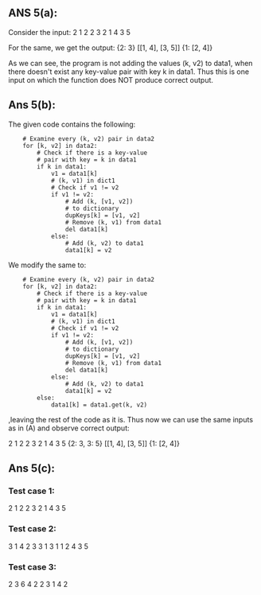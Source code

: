 ## ANS 5(a):

Consider the input:
2
1 2
2 3
2
1 4
3 5

For the same, we get the output:
{2: 3}
[[1, 4], [3, 5]]
{1: [2, 4]}

As we can see, the program is not adding the values (k, v2) to data1, when there doesn't exist any key-value pair with key k in data1.
Thus this is one input on which the function does NOT produce correct output.

## Ans 5(b):

The given code contains the following:
```
    # Examine every (k, v2) pair in data2
    for [k, v2] in data2:
        # Check if there is a key-value
        # pair with key = k in data1
        if k in data1:
            v1 = data1[k]
            # (k, v1) in dict1
            # Check if v1 != v2
            if v1 != v2:
                # Add (k, [v1, v2])
                # to dictionary                
                dupKeys[k] = [v1, v2]
                # Remove (k, v1) from data1
                del data1[k]
            else:
                # Add (k, v2) to data1
                data1[k] = v2
```

We modify the same to:
```
    # Examine every (k, v2) pair in data2
    for [k, v2] in data2:
        # Check if there is a key-value
        # pair with key = k in data1
        if k in data1:
            v1 = data1[k]
            # (k, v1) in dict1
            # Check if v1 != v2
            if v1 != v2:
                # Add (k, [v1, v2])
                # to dictionary                
                dupKeys[k] = [v1, v2]
                # Remove (k, v1) from data1
                del data1[k]
            else:
                # Add (k, v2) to data1
                data1[k] = v2
        else:
            data1[k] = data1.get(k, v2)
```

,leaving the rest of the code as it is.
Thus now we can use the same inputs as in (A) and observe correct output:

2
1 2
2 3
2
1 4
3 5
{2: 3, 3: 5}
[[1, 4], [3, 5]]
{1: [2, 4]}

## Ans 5(c):

### Test case 1:
2
1 2
2 3
2
1 4
3 5

### Test case 2:
3
1 4
2 3
3 1
3
1 1
2 4
3 5

### Test case 3:
2
3 6
4 2
2
3 1
4 2
